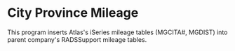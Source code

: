 # City Province Mileage

This program inserts Atlas's iSeries mileage tables (MGCITA#, MGDIST) into parent company's RADSSupport mileage tables.  
